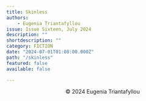 ```yaml
---
title: Skinless
authors:
    - Eugenia Triantafyllou
issue: Issue Sixteen, July 2024
description: "" 
shortdescription: ""
category: FICTION
date: "2024-07-01T01:08:00.000Z"
path: "/skinless"
featured: false
available: false

---
```





<p style="text-align: center;">© 2024 Eugenia Triantafyllou</p>


